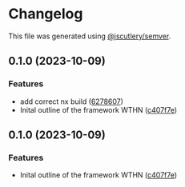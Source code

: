 # Changelog

This file was generated using [@jscutlery/semver](https://github.com/jscutlery/semver).

## 0.1.0 (2023-10-09)


### Features

* add correct nx build ([6278607](https://github.com/Jordan-Hall/wthn/commit/62786070a5a06ed6946c4ba7820ab3804175bafe))
* Inital outline of the framework WTHN ([c407f7e](https://github.com/Jordan-Hall/wthn/commit/c407f7e96907d1580bc3f5f41d257e1f59e80b21))

## 0.1.0 (2023-10-09)

### Features

- Inital outline of the framework WTHN ([c407f7e](https://github.com/Jordan-Hall/wthn/commit/c407f7e96907d1580bc3f5f41d257e1f59e80b21))
